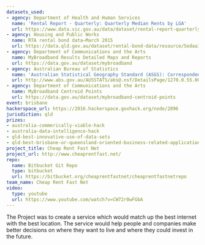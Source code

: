 ```yaml
---
datasets_used:
- agency: Department of Health and Human Services
  name: 'Rental Report - Quarterly: Quarterly Median Rents by LGA'
  url: https://www.data.vic.gov.au/data/dataset/rental-report-quarterly-quarterly-median-rents-by-lga
- agency: Housing and Public Works
  name: RTA rental bond data—March 2015
  url: https://data.qld.gov.au/dataset/rental-bond-data/resource/5edaa132-b4fd-4a47-84d1-44bc76e80c50
- agency: Department of Communications and the Arts
  name: MyBroadband Results Detailed Maps and Reports
  url: https://data.gov.au/dataset/mybroadband
- agency: Australian Bureau of Statistics
  name: 'Australian Statistical Geography Standard (ASGS): Correspondences, July 2011'
  url: http://www.abs.gov.au/AUSSTATS/abs@.nsf/DetailsPage/1270.0.55.006July%202011?OpenDocument
- agency: Department of Communications and the Arts
  name: MyBroadband Centroid Points
  url: https://data.gov.au/dataset/mybroadband-centroid-points
event: brisbane
hackerspace_url: https://2016.hackerspace.govhack.org/node/2896
jurisdiction: qld
prizes:
- australia-commerically-viable-hack
- australia-data-intelligence-hack
- qld-best-innovative-use-of-data-sets
- qld-best-brisbane-or-queensland-oriented-business-related-application
project_title: Cheap Rent Fast Net
project_url: http://www.cheaprentfast.net/
repo:
  name: Bitbucket Git Repo
  type: bitbucket
  url: https://bitbucket.org/cheaprentfastnet/cheaprentfastnetrepo
team_name: Cheap Rent Fast Net
video:
  type: youtube
  url: https://www.youtube.com/watch?v=CW72r0wFGbA
---
```


The Project was to create a service which would match up the best internet with the best location. The service would help people and companies make better decisions on where they want to live and where they could invest in the future.